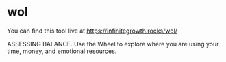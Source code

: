 # wol

You can find this tool live at https://infinitegrowth.rocks/wol/

ASSESSING BALANCE.
Use the Wheel to explore where you are using your time, money, and emotional resources.
